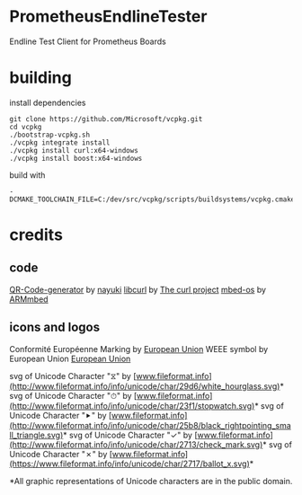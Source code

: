 # PrometheusEndlineTester
Endline Test Client for Prometheus Boards

# building

install dependencies
~~~
git clone https://github.com/Microsoft/vcpkg.git
cd vcpkg
./bootstrap-vcpkg.sh
./vcpkg integrate install
./vcpkg install curl:x64-windows
./vcpkg install boost:x64-windows
~~~

build with
~~~
-DCMAKE_TOOLCHAIN_FILE=C:/dev/src/vcpkg/scripts/buildsystems/vcpkg.cmake
~~~


# credits

## code
[QR-Code-generator](https://github.com/nayuki/QR-Code-generator) by [nayuki](https://github.com/nayuki)
[libcurl](https://curl.haxx.se/libcurl/) by [The curl project](https://curl.haxx.se/)
[mbed-os](https://github.com/ARMmbed/mbed-os.git) by [ARMmbed](https://github.com/ARMmbed)

## icons and logos

Conformité Européenne Marking by [European Union](https://ec.europa.eu/growth/single-market/ce-marking_en)
WEEE symbol by European Union [European Union](https://commons.wikimedia.org/wiki/File:WEEE_symbol_vectors.svg)

svg of Unicode Character "⧖" by [www.fileformat.info](http://www.fileformat.info/info/unicode/char/29d6/white_hourglass.svg)*
svg of Unicode Character "⏱" by [www.fileformat.info](http://www.fileformat.info/info/unicode/char/23f1/stopwatch.svg)*
svg of Unicode Character "⯈" by [www.fileformat.info](http://www.fileformat.info/info/unicode/char/25b8/black_rightpointing_small_triangle.svg)*
svg of Unicode Character "✓" by [www.fileformat.info](http://www.fileformat.info/info/unicode/char/2713/check_mark.svg)*
svg of Unicode Character "✗" by [www.fileformat.info](https://www.fileformat.info/info/unicode/char/2717/ballot_x.svg)*

*All graphic representations of Unicode characters are in the public domain.
